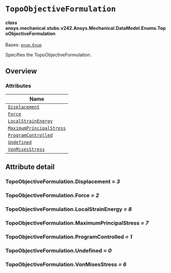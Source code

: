 # `TopoObjectiveFormulation`

<a id="ansys.mechanical.stubs.v242.Ansys.Mechanical.DataModel.Enums.TopoObjectiveFormulation"></a>

#### *class* ansys.mechanical.stubs.v242.Ansys.Mechanical.DataModel.Enums.TopoObjectiveFormulation

Bases: [`enum.Enum`](https://docs.python.org/3/library/enum.html#enum.Enum)

Specifies the TopoObjectiveFormulation.

<!-- !! processed by numpydoc !! -->

<a id="overview"></a>

## Overview

### Attributes

| Name |
| -------------------------------------------------------------------------------------------------------------------------------------------------------------- |
| [`Displacement`](#TopoObjectiveFormulation.Displacement) |
| [`Force`](#TopoObjectiveFormulation.Force) |
| [`LocalStrainEnergy`](#TopoObjectiveFormulation.LocalStrainEnergy) |
| [`MaximumPrincipalStress`](#TopoObjectiveFormulation.MaximumPrincipalStress) |
| [`ProgramControlled`](#TopoObjectiveFormulation.ProgramControlled) |
| [`Undefined`](#TopoObjectiveFormulation.Undefined) |
| [`VonMisesStress`](#TopoObjectiveFormulation.VonMisesStress) |

<a id="attribute-detail"></a>

## Attribute detail

<a id="TopoObjectiveFormulation.Displacement"></a>

### TopoObjectiveFormulation.Displacement *= 3*

<a id="TopoObjectiveFormulation.Force"></a>

### TopoObjectiveFormulation.Force *= 2*

<a id="TopoObjectiveFormulation.LocalStrainEnergy"></a>

### TopoObjectiveFormulation.LocalStrainEnergy *= 8*

<a id="TopoObjectiveFormulation.MaximumPrincipalStress"></a>

### TopoObjectiveFormulation.MaximumPrincipalStress *= 7*

<a id="TopoObjectiveFormulation.ProgramControlled"></a>

### TopoObjectiveFormulation.ProgramControlled *= 1*

<a id="TopoObjectiveFormulation.Undefined"></a>

### TopoObjectiveFormulation.Undefined *= 0*

<a id="TopoObjectiveFormulation.VonMisesStress"></a>

### TopoObjectiveFormulation.VonMisesStress *= 6*


